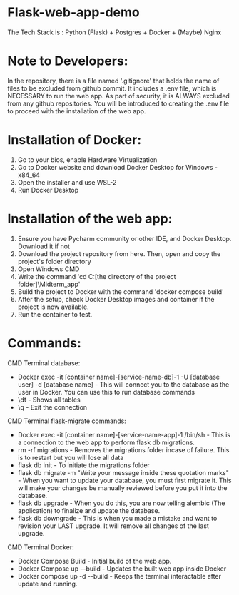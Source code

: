 # Flask-web-app-demo

The Tech Stack is : Python (Flask) + Postgres + Docker + (Maybe) Nginx

# Note to Developers:
In the repository, there is a file named '.gitignore' that holds the name of files to be excluded from github commit.
It includes a .env file, which is NECESSARY to run the web app. As part of security, it is ALWAYS excluded from any github repositories.
You will be introduced to creating the .env file to proceed with the installation of the web app.

# Installation of Docker:
1. Go to your bios, enable Hardware Virtualization
2. Go to Docker website and download Docker Desktop for Windows - x84_64
3. Open the installer and use WSL-2
4. Run Docker Desktop

# Installation of the web app:
1. Ensure you have Pycharm community or other IDE, and Docker Desktop. Download it if not
2. Download the project repository from here. Then, open and copy the project's folder directory
3. Open Windows CMD
4. Write the command 'cd C:\[the directory of the project folder]\Midterm_app'
5. Build the project to Docker with the command 'docker compose build'
6. After the setup, check Docker Desktop images and container if the project is now available.
7. Run the container to test.

# Commands:
CMD Terminal database:
- Docker exec -it [container name]-[service-name-db]-1 -U [database user] -d [database name] - This will connect you to the database as the user in Docker. You can use this to run database commands
- \dt - Shows all tables
- \q - Exit the connection

CMD Terminal flask-migrate commands:
- Docker exec -it [container name]-[service-name-app]-1 /bin/sh - This is a connection to the web app to perform flask db migrations.
- rm -rf migrations - Removes the migrations folder incase of failure. This is to restart but you will lose all data
- flask db init - To initiate the migrations folder
- flask db migrate -m "Write your message inside these quotation marks" - When you want to update your database, you must first migrate it. This will make your changes be manually reviewed before you put it into the database.
- flask db upgrade - When you do this, you are now telling alembic (The application) to finalize and update the database.
- flask db downgrade - This is when you made a mistake and want to revision your LAST upgrade. It will remove all changes of the last upgrade.

CMD Terminal Docker:
- Docker Compose Build - Initial build of the web app.
- Docker Compose up --build - Updates the built web app inside Docker
- Docker compose up -d --build - Keeps the terminal interactable after update and running.
